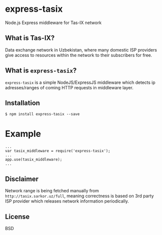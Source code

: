 # express-tasix
Node.js Express middleware for Tas-IX network

## What is Tas-IX?
Data exchange network in Uzbekistan, where many domestic ISP providers give access to resources within the network to their subscribers for free.

## What is `express-tasix`?
`express-tasix` is a simple NodeJS/ExpressJS middleware which detects ip adresses/ranges of coming HTTP requests in middleware layer.

## Installation
```
$ npm install express-tasix --save
```

# Example

```
...
var tasix_middleware = require('express-tasix');
...
app.use(tasix_middleware);
...
```

## Disclaimer
Network range is being fetched manually from `http://tasix.sarkor.uz/full`, meaning correctness is based on 3rd party ISP provider which releases network information periodically.

## License
BSD
